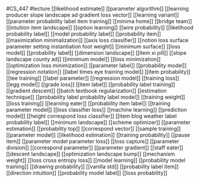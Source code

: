 #CS_447
#lecture
[[likelihood estimate]]
[[parameter algorithm]]
[[learning producer slope landscape ad gradient loss vector]]
[[learning variant]]
[[parameter probability label item training]]
[[minima home]]
[[bridge team]]
[[intuition item landscape]]
[[option learning]]
[[wire probability]]
[[likelihood probability label]]
[[model probability label]]
[[probability item]]
[[maximization minimalization]]
[[axis loss classifier]]
[[notion loss surface parameter setting instantiation foot weight]]
[[minimum surface]]
[[loss model]]
[[probability label]]
[[dimension landscape]]
[[item xi pill]]
[[slope landscape county ad]]
[[minimum model]]
[[loss minimization]]
[[optimization loss minimization]]
[[parameter label]]
[[probability model]]
[[regression notation]]
[[label times eye training model]]
[[item probability]]
[[tee training]]
[[label parameter]]
[[regression model]]
[[training loss]]
[[egg model]]
[[grade loss]]
[[item label]]
[[probability label training]]
[[gradient descent]]
[[batch textbook regularization]]
[[estimation technique]]
[[probability label probability label model]]
[[training weight]]
[[loss training]]
[[learning eater]]
[[probability item label]]
[[training parameter model]]
[[loss classifier loss]]
[[machine learning]]
[[prediction model]]
[[height correspond loss classifier]]
[[item blog weather label probability label]]
[[minimum landscape]]
[[scheme optimizer]]
[[parameter estimation]]
[[probability top]]
[[correspond vector]]
[[sample training]]
[[parameter model]]
[[likelihood estimation]]
[[training probability]]
[[pause item]]
[[parameter model parameter loss]]
[[loss capture]]
[[parameter division]]
[[correspond parameter]]
[[parameter gradient]]
[[staff eater]]
[[descent landscape]]
[[optimization landscape bump]]
[[mechanism weight]]
[[loss cross entropy loss]]
[[model learning]]
[[probability model training]]
[[drawing probability]]
[[vanilla std]]
[[probability label item]]
[[direction intuition]]
[[probability model label]]
[[loss probability]]
